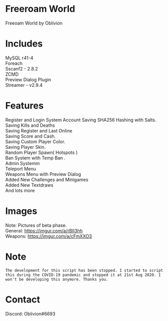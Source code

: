 # Freeroam World 
Freeoam World by Oblivion 

# Includes

   MySQL r41-4 <br/>
   Foreach<br/>
   Sscanf2 -  2.8.2 <br/>
   ZCMD<br/>
   Preview Dialog Plugin<br/>
   Streamer - v2.9.4<br/>
   
# Features 
  
  Register and Login System
  Account Saving
  SHA256 Hashing with Salts.<br/>
  Saving Kills and Deaths<br/>
  Saving Register and Last Online<br/>
  Saving Score and Cash.<br/>
  Saving Custom Player Color.<br/>
  Saving Player Skin.<br/>
  Random Player Spawn( Hotspots )<br/>
  Ban System with Temp Ban .<br/>
  Admin Systemm<br/>
  Teleport Menu <br/>
  Weapons Menu with Preview Dialog  <br/>
  Added New Challenges and Minigames <br/>
  Added New Textdraws <br />
  And lots more <br />

# Images
 Note: Pictures of beta phase.<br/>
 General: https://imgur.com/a/rBII3hh<br/>
 Weapons: https://imgur.com/a/cFmXXO3<br/>
   
# Note
    The development for this script has been stopped. I started to script this during the COVID-19 pandemic and stopped it at 21st Aug 2020. I won't be developing this anymore. Thanks you.



# Contact
  Discord: Oblivion#6693
  
   
